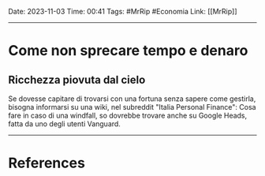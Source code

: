 Date: 2023-11-03
Time: 00:41
Tags: #MrRip #Economia
Link: [[MrRip]]

---
# Come non sprecare tempo e denaro

## Ricchezza piovuta dal cielo
Se dovesse capitare di trovarsi con una fortuna senza sapere come gestirla, bisogna informarsi su una wiki, nel subreddit "Italia Personal Finance": Cosa fare in caso di una windfall, so dovrebbe trovare anche su Google Heads, fatta da uno degli utenti Vanguard.



---
# References
